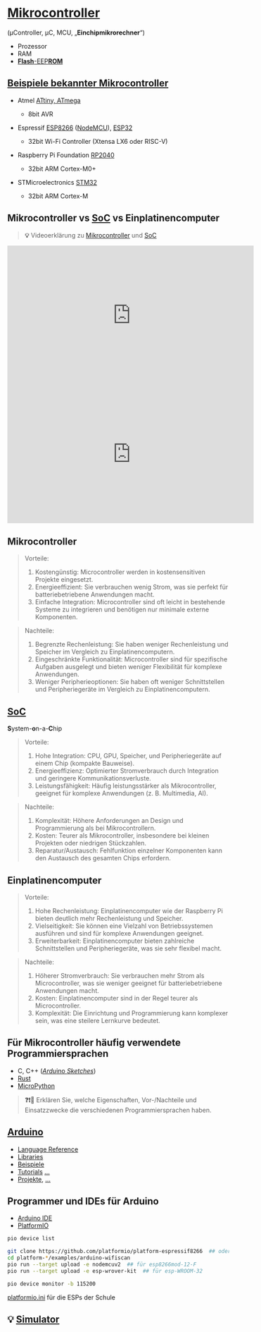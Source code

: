 # [Mikrocontroller](https://de.wikipedia.org/wiki/Mikrocontroller)
(µController, µC, MCU, „**Einchipmikrorechner**“)

* Prozessor
* RAM
* [**Flash**-EEP**ROM**](https://de.wikipedia.org/wiki/Flash-Speicher)


## [Beispiele bekannter Mikrocontroller](https://de.wikipedia.org/wiki/Liste_von_Mikrocontrollern)
* Atmel [ATtiny, ATmega](https://de.wikipedia.org/wiki/Microchip_AVR)
  * 8bit AVR

* Espressif [ESP8266](https://de.wikipedia.org/wiki/ESP8266) ([NodeMCU](https://de.wikipedia.org/wiki/NodeMCU)), [ESP32](https://de.wikipedia.org/wiki/ESP32)
  * 32bit Wi-Fi Controller (Xtensa LX6 oder RISC-V)

* Raspberry Pi Foundation [RP2040](https://de.wikipedia.org/wiki/RP2040)
  * 32bit ARM Cortex-M0+

* STMicroelectronics [STM32](https://en.wikipedia.org/wiki/STM32)
  * 32bit ARM Cortex-M


## Mikrocontroller vs [SoC](https://de.wikipedia.org/wiki/System-on-a-Chip) vs Einplatinencomputer

> **💡** Videoerklärung zu [Mikrocontroller](https://www.youtube.com/watch?v=xd6oA8UiG7s) und [SoC](https://www.youtube.com/watch?v=L4XemL7t6hg)

<iframe width="560" height="315" src="https://www.youtube.com/embed/xd6oA8UiG7s?si=Y36Kbizlt9FrauM9" title="YouTube video player" frameborder="0" allow="accelerometer; autoplay; clipboard-write; encrypted-media; gyroscope; picture-in-picture; web-share" referrerpolicy="strict-origin-when-cross-origin" allowfullscreen></iframe>
<iframe width="560" height="315" src="https://www.youtube.com/embed/L4XemL7t6hg?si=cNZkbTtw4UWiG7ta" title="YouTube video player" frameborder="0" allow="accelerometer; autoplay; clipboard-write; encrypted-media; gyroscope; picture-in-picture; web-share" referrerpolicy="strict-origin-when-cross-origin" allowfullscreen></iframe>

## Mikrocontroller
>Vorteile:
>1.	Kostengünstig: Microcontroller werden in kostensensitiven Projekte eingesetzt.
>2.	Energieeffizient: Sie verbrauchen wenig Strom, was sie perfekt für batteriebetriebene Anwendungen macht.
>3.	Einfache Integration: Microcontroller sind oft leicht in bestehende Systeme zu integrieren und benötigen nur minimale externe Komponenten.

>Nachteile:
>1.	Begrenzte Rechenleistung: Sie haben weniger Rechenleistung und Speicher im Vergleich zu Einplatinencomputern.
>2.	Eingeschränkte Funktionalität: Microcontroller sind für spezifische Aufgaben ausgelegt und bieten weniger Flexibilität für komplexe Anwendungen.
>3.	Weniger Peripherieoptionen: Sie haben oft weniger Schnittstellen und Peripheriegeräte im Vergleich zu Einplatinencomputern.

## [SoC](https://de.wikipedia.org/wiki/System-on-a-Chip)
**S**ystem-**o**n-a-**C**hip

>Vorteile:
>1. Hohe Integration: CPU, GPU, Speicher, und Peripheriegeräte auf einem Chip (kompakte Bauweise).
>2. Energieeffizienz: Optimierter Stromverbrauch durch Integration und geringere Kommunikationsverluste.
>3. Leistungsfähigkeit: Häufig leistungsstärker als Mikrocontroller, geeignet für komplexe Anwendungen (z. B. Multimedia, AI).

>Nachteile:
>1. Komplexität: Höhere Anforderungen an Design und Programmierung als bei Mikrocontrollern.
>2. Kosten: Teurer als Mikrocontroller, insbesondere bei kleinen Projekten oder niedrigen Stückzahlen.
>3. Reparatur/Austausch: Fehlfunktion einzelner Komponenten kann den Austausch des gesamten Chips erfordern.

## Einplatinencomputer

>Vorteile:
>1.	Hohe Rechenleistung: Einplatinencomputer wie der Raspberry Pi bieten deutlich mehr Rechenleistung und Speicher.
>2.	Vielseitigkeit: Sie können eine Vielzahl von Betriebssystemen ausführen und sind für komplexe Anwendungen geeignet.
>3.	Erweiterbarkeit: Einplatinencomputer bieten zahlreiche Schnittstellen und Peripheriegeräte, was sie sehr flexibel macht.

>Nachteile:
>1.	Höherer Stromverbrauch: Sie verbrauchen mehr Strom als Microcontroller, was sie weniger geeignet für batteriebetriebene Anwendungen macht.
>2.	Kosten: Einplatinencomputer sind in der Regel teurer als Microcontroller.
>3.	Komplexität: Die Einrichtung und Programmierung kann komplexer sein, was eine steilere Lernkurve bedeutet.


## Für Mikrocontroller häufig verwendete Programmiersprachen

* C, C++ ([*Ardu*ino *Sketches*](https://docs.arduino.cc/learn/programming/sketches/))
* [Rust](https://docs.rust-embedded.org/book/)
* [MicroPython](https://docs.micropython.org/en/latest/esp32/quickref.html)

> **❓❗💬** Erklären Sie, welche Eigenschaften, Vor-/Nachteile und Einsatzzwecke die verschiedenen Programmiersprachen haben.

## [Arduino](https://docs.arduino.cc/programming/)
* [Language Reference](https://docs.arduino.cc/language-reference/)
* [Libraries](https://reference.arduino.cc/reference/en/libraries/)
* [Beispiele](https://docs.arduino.cc/built-in-examples/)
* [Tutorials](https://docs.arduino.cc/learn/starting-guide/getting-started-arduino/) […](https://www.tutorialspoint.com/arduino/)
* [Projekte](https://projecthub.arduino.cc/), […](https://www.instructables.com/Arduino-Projects/)


## Programmer und IDEs für Arduino

* [Arduino IDE](https://docs.arduino.cc/software/ide/)
* [PlatformIO](https://platformio.org/)

```bash
pio device list

git clone https://github.com/platformio/platform-espressif8266  ## oder platform-espressif32
cd platform-*/examples/arduino-wifiscan
pio run --target upload -e nodemcuv2  ## für esp8266mod-12-F
pio run --target upload -e esp-wrover-kit  ## für esp-WROOM-32

pio device monitor -b 115200
```

[platformio.ini](./microcontroller/platformio.ini) für die ESPs der Schule


## **💡** [Simulator](https://wokwi.com/)
